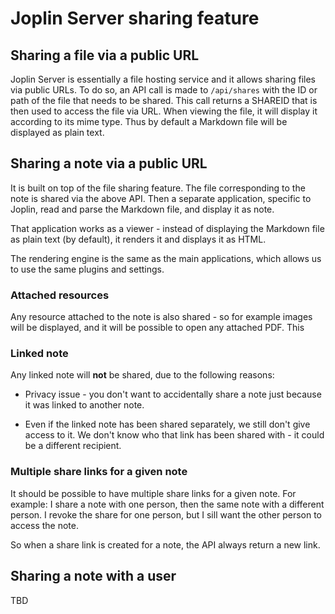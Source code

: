 # Joplin Server sharing feature

## Sharing a file via a public URL

Joplin Server is essentially a file hosting service and it allows sharing files via public URLs. To do so, an API call is made to `/api/shares` with the ID or path of the file that needs to be shared. This call returns a SHAREID that is then used to access the file via URL. When viewing the file, it will display it according to its mime type. Thus by default a Markdown file will be displayed as plain text.

## Sharing a note via a public URL 

It is built on top of the file sharing feature. The file corresponding to the note is shared via the above API. Then a separate application, specific to Joplin, read and parse the Markdown file, and display it as note.

That application works as a viewer - instead of displaying the Markdown file as plain text (by default), it renders it and displays it as HTML.

The rendering engine is the same as the main applications, which allows us to use the same plugins and settings.

### Attached resources

Any resource attached to the note is also shared - so for example images will be displayed, and it will be possible to open any attached PDF. This 

### Linked note

Any linked note will **not** be shared, due to the following reasons:

- Privacy issue - you don't want to accidentally share a note just because it was linked to another note.

- Even if the linked note has been shared separately, we still don't give access to it. We don't know who that link has been shared with - it could be a different recipient.

### Multiple share links for a given note

It should be possible to have multiple share links for a given note. For example: I share a note with one person, then the same note with a different person. I revoke the share for one person, but I sill want the other person to access the note.

So when a share link is created for a note, the API always return a new link.

## Sharing a note with a user

TBD
